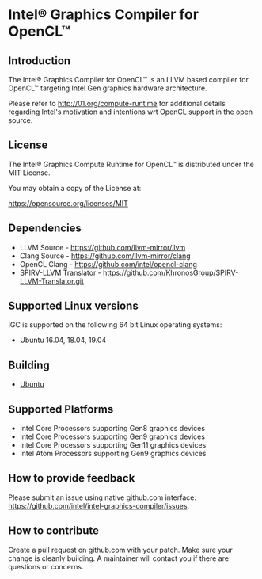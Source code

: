 # Intel® Graphics Compiler for OpenCL™

## Introduction

The Intel® Graphics Compiler for OpenCL™ is an LLVM based compiler for
OpenCL™ targeting Intel Gen graphics hardware architecture.

Please refer to http://01.org/compute-runtime for additional details regarding
 Intel's motivation and intentions wrt OpenCL support in the open source.


## License

The Intel® Graphics Compute Runtime for OpenCL™ is distributed under the MIT License.

You may obtain a copy of the License at:

https://opensource.org/licenses/MIT

## Dependencies

* LLVM Source -  https://github.com/llvm-mirror/llvm
* Clang Source - https://github.com/llvm-mirror/clang
* OpenCL Clang - https://github.com/intel/opencl-clang
* SPIRV-LLVM Translator - https://github.com/KhronosGroup/SPIRV-LLVM-Translator.git

## Supported Linux versions

IGC is supported on the following 64 bit Linux operating systems:

* Ubuntu 16.04, 18.04, 19.04

## Building

* [Ubuntu](https://github.com/intel/intel-graphics-compiler/master/documentation/build_ubuntu.md)

## Supported Platforms

* Intel Core Processors supporting Gen8 graphics devices
* Intel Core Processors supporting Gen9 graphics devices
* Intel Core Processors supporting Gen11 graphics devices
* Intel Atom Processors supporting Gen9 graphics devices

## How to provide feedback
Please submit an issue using native github.com interface: https://github.com/intel/intel-graphics-compiler/issues.

## How to contribute

Create a pull request on github.com with your patch. Make sure your change is
cleanly building. A maintainer will contact you if there are questions or concerns.

